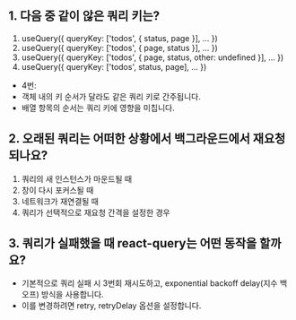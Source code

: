 ## 1. 다음 중 같이 않은 쿼리 키는?
1. useQuery({ queryKey: ['todos', { status, page }], ... })
2. useQuery({ queryKey: ['todos', { page, status }], ... })
3. useQuery({ queryKey: ['todos', { page, status, other: undefined }], ... })
4. useQuery({ queryKey: ['todos', status, page], ... })

- 4번: 
- 객체 내의 키 순서가 달라도 같은 쿼리 키로 간주됩니다.
- 배열 항목의 순서는 쿼리 키에 영향을 미칩니다.

## 2. 오래된 쿼리는 어떠한 상황에서 백그라운드에서 재요청되나요?
1. 쿼리의 새 인스턴스가 마운드될 때
2. 창이 다시 포커스될 때
3. 네트워크가 재연결될 때
4. 쿼리가 선택적으로 재요청 간격을 설정한 경우

## 3. 쿼리가 실패했을 때 react-query는 어떤 동작을 할까요?
- 기본적으로 쿼리 실패 시 3번회 재시도하고, exponential backoff delay(지수 백오프) 방식을 사용합니다.
- 이를 변경하려면 retry, retryDelay 옵션을 설정합니다.

